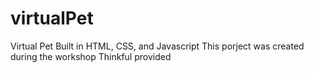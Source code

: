 # virtualPet
Virtual Pet Built in HTML, CSS, and Javascript
This porject was created during the workshop Thinkful provided
